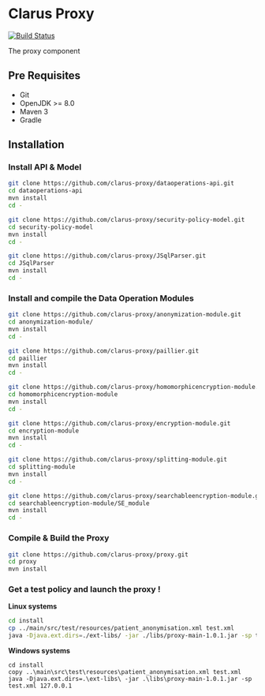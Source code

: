 # Clarus Proxy
[![Build Status](https://travis-ci.org/clarus-proxy/proxy.svg?branch=master)](https://travis-ci.org/clarus-proxy/proxy)

The proxy component

## Pre Requisites

* Git
* OpenJDK >= 8.0
* Maven 3
* Gradle

## Installation

### Install API & Model

```bash
git clone https://github.com/clarus-proxy/dataoperations-api.git
cd dataoperations-api
mvn install
cd -
````

```bash
git clone https://github.com/clarus-proxy/security-policy-model.git
cd security-policy-model
mvn install
cd -
````

```bash
git clone https://github.com/clarus-proxy/JSqlParser.git
cd JSqlParser
mvn install
cd -
````

### Install and compile the Data Operation Modules

```bash
git clone https://github.com/clarus-proxy/anonymization-module.git
cd anonymization-module/
mvn install
cd -
````

```bash
git clone https://github.com/clarus-proxy/paillier.git
cd paillier
mvn install
cd -
````

```bash
git clone https://github.com/clarus-proxy/homomorphicencryption-module.git
cd homomorphicencryption-module
mvn install
cd -
````

```bash
git clone https://github.com/clarus-proxy/encryption-module.git
cd encryption-module
mvn install
cd -
````

```bash
git clone https://github.com/clarus-proxy/splitting-module.git
cd splitting-module
mvn install
cd -
````

```bash
git clone https://github.com/clarus-proxy/searchableencryption-module.git
cd searchableencryption-module/SE_module
mvn install
cd -
````

### Compile & Build the Proxy

```bash
git clone https://github.com/clarus-proxy/proxy.git
cd proxy
mvn install
```

### Get a test policy and launch the proxy !

__Linux systems__

```bash
cd install
cp ../main/src/test/resources/patient_anonymisation.xml test.xml
java -Djava.ext.dirs=./ext-libs/ -jar ./libs/proxy-main-1.0.1.jar -sp test.xml 127.0.0.1
```

__Windows systems__

```batch
cd install
copy ..\main\src\test\resources\patient_anonymisation.xml test.xml
java -Djava.ext.dirs=.\ext-libs\ -jar .\libs\proxy-main-1.0.1.jar -sp test.xml 127.0.0.1
```

